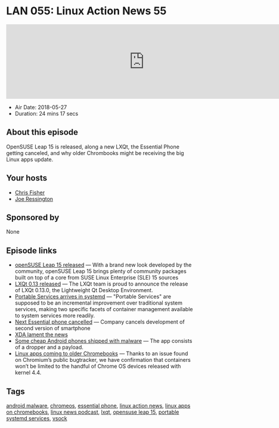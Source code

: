 # LAN 055: Linux Action News 55

<iframe src="https://player.fireside.fm/v2/DAcK9LdX+2BjrxkLr?theme=dark" width="740" height="200" frameborder="0" scrolling="no"></iframe>

* Air Date: 2018-05-27
* Duration: 24 mins 17 secs

## About this episode

OpenSUSE Leap 15 is released, along a new LXQt, the Essential Phone getting canceled, and why older Chrombooks might be receiving the big Linux apps update.

## Your hosts
* [Chris Fisher](https://linuxactionnews.com/hosts/chris)
* [Joe Ressington](https://linuxactionnews.com/hosts/joe)

## Sponsored by

None



## Episode links

  * [openSUSE Leap 15 released](https://news.opensuse.org/2018/05/25/based-on-enterprise-code-tested-millions-of-times-opensuse-leap-15-released/ "openSUSE Leap 15 released") — With a brand new look developed by the community, openSUSE Leap 15 brings plenty of community packages built on top of a core from SUSE Linux Enterprise (SLE) 15 sources
  * [LXQt 0.13 released](https://blog.lxqt.org/2018/05/release-lxqt-0-13-0/ "LXQt 0.13 released") — The LXQt team is proud to announce the release of LXQt 0.13.0, the Lightweight Qt Desktop Environment.
  * [Portable Services arrives in systemd](https://www.phoronix.com/scan.php?page=news_item&px=Systemd-Portable-Services "Portable Services arrives in systemd") — "Portable Services" are supposed to be an incremental improvement over traditional system services, making two specific facets of container management available to system services more readily. 
  * [Next Essential phone cancelled](https://www.bloomberg.com/news/articles/2018-05-24/andy-rubin-s-phone-maker-essential-is-said-to-consider-sale "Next Essential phone cancelled") — Company cancels development of second version of smartphone 
  * [XDA lament the news](https://www.xda-developers.com/essential-model-citizen-editorial/ "XDA lament the news")
  * [Some cheap Android phones shipped with malware](https://techcrunch.com/2018/05/24/some-low-cost-android-phones-shipped-with-malware-built-in/ "Some cheap Android phones shipped with malware") — The app consists of a dropper and a payload. 
  * [Linux apps coming to older Chromebooks](https://www.xda-developers.com/linux-app-support-older-chrome-os-devices/ "Linux apps coming to older Chromebooks") — Thanks to an issue found on Chromium’s public bugtracker, we have confirmation that containers won’t be limited to the handful of Chrome OS devices released with kernel 4.4.



## Tags

[android malware](https://linuxactionnews.com/tags/android%20malware), [chromeos](https://linuxactionnews.com/tags/chromeos), [essential phone](https://linuxactionnews.com/tags/essential%20phone), [linux action news](https://linuxactionnews.com/tags/linux%20action%20news), [linux apps on chromebooks](https://linuxactionnews.com/tags/linux%20apps%20on%20chromebooks), [linux news podcast](https://linuxactionnews.com/tags/linux%20news%20podcast), [lxqt](https://linuxactionnews.com/tags/lxqt), [opensuse leap 15](https://linuxactionnews.com/tags/opensuse%20leap%2015), [portable systemd services](https://linuxactionnews.com/tags/portable%20systemd%20services), [vsock](https://linuxactionnews.com/tags/vsock)